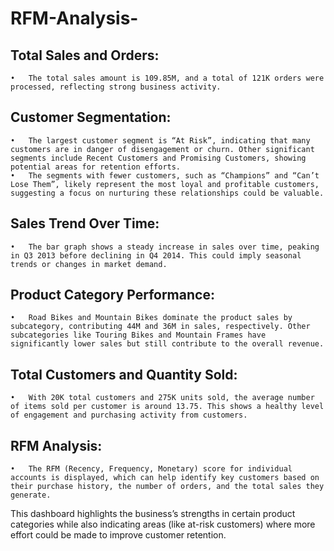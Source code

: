 # RFM-Analysis-
## Total Sales and Orders:
	•	The total sales amount is 109.85M, and a total of 121K orders were processed, reflecting strong business activity.
## Customer Segmentation:
	•	The largest customer segment is “At Risk”, indicating that many customers are in danger of disengagement or churn. Other significant segments include Recent Customers and Promising Customers, showing potential areas for retention efforts.
	•	The segments with fewer customers, such as “Champions” and “Can’t Lose Them”, likely represent the most loyal and profitable customers, suggesting a focus on nurturing these relationships could be valuable.
## Sales Trend Over Time:
	•	The bar graph shows a steady increase in sales over time, peaking in Q3 2013 before declining in Q4 2014. This could imply seasonal trends or changes in market demand.
## Product Category Performance:
	•	Road Bikes and Mountain Bikes dominate the product sales by subcategory, contributing 44M and 36M in sales, respectively. Other subcategories like Touring Bikes and Mountain Frames have significantly lower sales but still contribute to the overall revenue.
## Total Customers and Quantity Sold:
	•	With 20K total customers and 275K units sold, the average number of items sold per customer is around 13.75. This shows a healthy level of engagement and purchasing activity from customers.
## RFM Analysis:
	•	The RFM (Recency, Frequency, Monetary) score for individual accounts is displayed, which can help identify key customers based on their purchase history, the number of orders, and the total sales they generate.

This dashboard highlights the business’s strengths in certain product categories while also indicating areas (like at-risk customers) where more effort could be made to improve customer retention.
